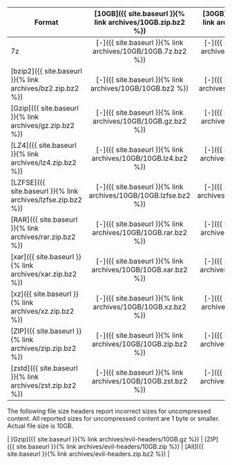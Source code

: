 | Format |  [10GB]({{ site.baseurl }}{% link archives/10GB.zip.bz2 %}) |  [30GB]({{ site.baseurl }}{% link archives/30GB.zip.bz2 %}) |  [50GB]({{ site.baseurl }}{% link archives/50GB.zip.bz2 %}) | [100GB]({{ site.baseurl }}{% link archives/100GB.zip.bz2 %}) | [200GB]({{ site.baseurl }}{% link archives/200GB.zip.bz2 %}) | [300GB]({{ site.baseurl }}{% link archives/300GB.zip.bz2 %}) |
| ------ |:-----:|:-----:|:-----:|:-----:|:-----:|:-----:|
| 7z     | [-]({{ site.baseurl }}{% link archives/10GB/10GB.7z.bz2 %})     | [-]({{ site.baseurl }}{% link archives/30GB/30GB.7z.bz2 %})     | [-]({{ site.baseurl }}{% link archives/50GB/50GB.7z.bz2 %})     | [-]({{ site.baseurl }}{% link archives/100GB/100GB.7z.bz2 %})     | [-]({{ site.baseurl }}{% link archives/200GB/200GB.7z.bz2 %})     | [-]({{ site.baseurl }}{% link archives/300GB/300GB.7z.bz2 %})     |
| [bzip2]({{ site.baseurl }}{% link archives/bz2.zip.bz2 %})  | [-]({{ site.baseurl }}{% link archives/10GB/10GB.bz2 %})     | [-]({{ site.baseurl }}{% link archives/30GB/30GB.bz2 %})     | [-]({{ site.baseurl }}{% link archives/50GB/50GB.bz2 %})     | [-]({{ site.baseurl }}{% link archives/100GB/100GB.bz2 %})     | [-]({{ site.baseurl }}{% link archives/200GB/200GB.bz2 %})     | [-]({{ site.baseurl }}{% link archives/300GB/300GB.bz2 %})     |
| [Gzip]({{ site.baseurl }}{% link archives/gz.zip.bz2 %})   | [-]({{ site.baseurl }}{% link archives/10GB/10GB.gz.bz2 %})     | [-]({{ site.baseurl }}{% link archives/30GB/30GB.gz.bz2 %})     | [-]({{ site.baseurl }}{% link archives/50GB/50GB.gz.bz2 %})     | [-]({{ site.baseurl }}{% link archives/100GB/100GB.gz.bz2 %})     | [-]({{ site.baseurl }}{% link archives/200GB/200GB.gz.bz2 %})     | [-]({{ site.baseurl }}{% link archives/300GB/300GB.gz.bz2 %})     |
| [LZ4]({{ site.baseurl }}{% link archives/lz4.zip.bz2 %})    | [-]({{ site.baseurl }}{% link archives/10GB/10GB.lz4.bz2 %})     | [-]({{ site.baseurl }}{% link archives/30GB/30GB.lz4.bz2 %})     | [-]({{ site.baseurl }}{% link archives/50GB/50GB.lz4.bz2 %})     | [-]({{ site.baseurl }}{% link archives/100GB/100GB.lz4.bz2 %})     | [-]({{ site.baseurl }}{% link archives/200GB/200GB.lz4.bz2 %})     | [-]({{ site.baseurl }}{% link archives/300GB/300GB.lz4.bz2 %})     |
| [LZFSE]({{ site.baseurl }}{% link archives/lzfse.zip.bz2 %})  | [-]({{ site.baseurl }}{% link archives/10GB/10GB.lzfse.bz2 %})     | [-]({{ site.baseurl }}{% link archives/30GB/30GB.lzfse.bz2 %})     | [-]({{ site.baseurl }}{% link archives/50GB/50GB.lzfse.bz2 %})     | [-]({{ site.baseurl }}{% link archives/100GB/100GB.lzfse.bz2 %})     |       |       |
| [RAR]({{ site.baseurl }}{% link archives/rar.zip.bz2 %})    | [-]({{ site.baseurl }}{% link archives/10GB/10GB.rar.bz2 %})     | [-]({{ site.baseurl }}{% link archives/30GB/30GB.rar.bz2 %})     | [-]({{ site.baseurl }}{% link archives/50GB/50GB.rar.bz2 %})     | [-]({{ site.baseurl }}{% link archives/100GB/100GB.rar.bz2 %})     | [-]({{ site.baseurl }}{% link archives/200GB/200GB.rar.bz2 %})     | [-]({{ site.baseurl }}{% link archives/300GB/300GB.rar.bz2 %})     |
| [xar]({{ site.baseurl }}{% link archives/xar.zip.bz2 %})    | [-]({{ site.baseurl }}{% link archives/10GB/10GB.xar.bz2 %})     | [-]({{ site.baseurl }}{% link archives/30GB/30GB.xar.bz2 %})     | [-]({{ site.baseurl }}{% link archives/50GB/50GB.xar.bz2 %})     | [-]({{ site.baseurl }}{% link archives/100GB/100GB.xar.bz2 %})     | [-]({{ site.baseurl }}{% link archives/200GB/200GB.xar.bz2 %})     | [-]({{ site.baseurl }}{% link archives/300GB/300GB.xar.bz2 %})     |
| [xz]({{ site.baseurl }}{% link archives/xz.zip.bz2 %})     | [-]({{ site.baseurl }}{% link archives/10GB/10GB.xz.bz2 %})     | [-]({{ site.baseurl }}{% link archives/30GB/30GB.xz.bz2 %})     | [-]({{ site.baseurl }}{% link archives/50GB/50GB.xz.bz2 %})     | [-]({{ site.baseurl }}{% link archives/100GB/100GB.xz.bz2 %})     | [-]({{ site.baseurl }}{% link archives/200GB/200GB.xz.bz2 %})     | [-]({{ site.baseurl }}{% link archives/300GB/300GB.xz.bz2 %})     |
| [ZIP]({{ site.baseurl }}{% link archives/zip.zip.bz2 %})    | [-]({{ site.baseurl }}{% link archives/10GB/10GB.zip.bz2 %})     | [-]({{ site.baseurl }}{% link archives/30GB/30GB.zip.bz2 %})     | [-]({{ site.baseurl }}{% link archives/50GB/50GB.zip.bz2 %})     | [-]({{ site.baseurl }}{% link archives/100GB/100GB.zip.bz2 %})     | [-]({{ site.baseurl }}{% link archives/200GB/200GB.zip.bz2 %})     | [-]({{ site.baseurl }}{% link archives/300GB/300GB.zip.bz2 %})     |
| [zstd]({{ site.baseurl }}{% link archives/zst.zip.bz2 %})   | [-]({{ site.baseurl }}{% link archives/10GB/10GB.zst.bz2 %})     | [-]({{ site.baseurl }}{% link archives/30GB/30GB.zst.bz2 %})     | [-]({{ site.baseurl }}{% link archives/50GB/50GB.zst.bz2 %})     | [-]({{ site.baseurl }}{% link archives/100GB/100GB.zst.bz2 %})     |       |       |

The following file size headers report incorrect sizes for uncompressed content. All reported sizes for uncompressed content are 1 byte or smaller. Actual file size is 10GB.

| [Gzip]({{ site.baseurl }}{% link archives/evil-headers/10GB.gz %})   | [ZIP]({{ site.baseurl }}{% link archives/evil-headers/10GB.zip %})                                   | [All]({{ site.baseurl }}{% link archives/evil-headers.zip.bz2 %})   |
